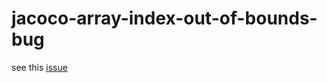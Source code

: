 # jacoco-array-index-out-of-bounds-bug

see this [issue][1]

[1]: https://github.com/jacoco/jacoco/issues/834

